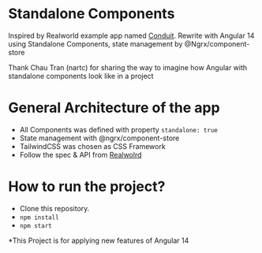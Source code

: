 # Standalone Components

Inspired by Realworld example app named [Conduit](https://github.com/gothinkster/realworld). Rewrite with Angular 14 using Standalone Components, state management by @Ngrx/component-store

Thank Chau Tran (nartc) for sharing the way to imagine how Angular with standalone components look like in a project

# General Architecture of the app
- All Components was defined with property `standalone: true`
- State management with @ngrx/component-store
- TailwindCSS was chosen as CSS Framework
- Follow the spec & API from [Realwolrd](https://github.com/gothinkster/realworld)

# How to run the project?
- Clone this repository.
- `npm install`
- `npm start`

*This Project is for applying new features of Angular 14
 
